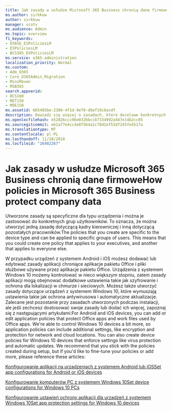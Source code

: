 ```yaml
---
title: Jak zasady w usłudze Microsoft 365 Business chronią dane firmowe
ms.author: sirkkuw
author: sirkkuw
manager: scotv
ms.audience: Admin
ms.topic: overview
f1_keywords:
- O365E_ESPoliciesLM
- ESPoliciesLM
- BCS365_ESPoliciesLM
ms.service: o365-administration
localization_priority: Normal
ms.custom:
- Adm_O365
- Core_O365Admin_Migration
- MiniMaven
- MSB365
search.appverid:
- BCS160
- MET150
- MOE150
ms.assetid: 665485be-2389-4f1d-9ef8-dbef19c6acdf
description: Dowiedz się więcej o zasadach, które docelowe konkretnych urządzeń i grup zabezpieczeń do ochrony danych firmowych na urządzeniach osobistych użytkownika.
ms.openlocfilehash: e52026ccc96e032bbccb7334992a447e14b2cc05
ms.sourcegitcommit: eb1a77e4cc4e8f564a1c78d2ef53d7245fe4517a
ms.translationtype: MT
ms.contentlocale: pl-PL
ms.lasthandoff: 11/28/2018
ms.locfileid: "26982267"
---
```

# <a name="how-policies-in-microsoft-365-business-protect-company-data"></a><span data-ttu-id="53401-103">Jak zasady w usłudze Microsoft 365 Business chronią dane firmowe</span><span class="sxs-lookup"><span data-stu-id="53401-103">How policies in Microsoft 365 Business protect company data</span></span>

<span data-ttu-id="53401-p101">Utworzone zasady są specyficzne dla typu urządzenia i można je zastosować do konkretnych grup użytkowników. To oznacza, że można utworzyć jedną zasadę dotyczącą kadry kierowniczej i inną dotyczącą pozostałych pracowników.</span><span class="sxs-lookup"><span data-stu-id="53401-p101">The policies that you create are specific to the device type and can be applied to specific groups of users. This means that you could create one policy that applies to your executives, and another that applies to everyone else.</span></span>
  
<span data-ttu-id="53401-p102">W przypadku urządzeń z systemem Android i iOS możesz dodawać lub edytować zasady aplikacji chroniące aplikacje pakietu Office i pliki służbowe używane przez aplikacje pakietu Office. Urządzenia z systemem Windows 10 możemy kontrolować w nieco większym stopniu, zatem zasady aplikacji mogą obejmować dodatkowe ustawienia takie jak szyfrowanie i ochrona dla lokalizacji w chmurze i sieciowych. Możesz także utworzyć zasady dotyczące urządzeń z systemem Windows 10, które wymuszają ustawienia takie jak ochrona antywirusowa i automatyczne aktualizacje. Zalecane jest pozostanie przy zasadach utworzonych podczas instalacji, ale jeśli zechcesz dostosować swoje zasady lub dodać ich więcej, zapoznaj się z następującymi artykułami:</span><span class="sxs-lookup"><span data-stu-id="53401-p102">For Android and iOS devices, you can add or edit application policies that protect Office apps and work files used by Office apps. We're able to control Windows 10 devices a bit more, so application policies can include additional settings, like encryption and protection for network and cloud locations. You can also create device policies for Windows 10 devices that enforce settings like virus protection and automatic updates. We recommend that you stick with the policies created during setup, but if you'd like to fine-tune your policies or add more, please reference these articles:</span></span>
  
[<span data-ttu-id="53401-110">Konfigurowanie aplikacji na urządzeniach z systemem Android lub iOS</span><span class="sxs-lookup"><span data-stu-id="53401-110">Set app configurations for Android or iOS devices</span></span>](app-protection-settings-for-android-and-ios.md)
  
[<span data-ttu-id="53401-111">Konfigurowanie komputerów PC z systemem Windows 10</span><span class="sxs-lookup"><span data-stu-id="53401-111">Set device configurations for Windows 10 PCs</span></span>](protection-settings-for-windows-10-pcs.md)
  
[<span data-ttu-id="53401-112">Konfigurowanie ustawień ochrony aplikacji dla urządzeń z systemem Windows 10</span><span class="sxs-lookup"><span data-stu-id="53401-112">Set app protection settings for Windows 10 devices</span></span>](protection-settings-for-windows-10-devices.md)
  

